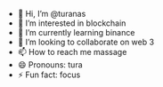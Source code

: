 - 👋 Hi, I’m @turanas
- 👀 I’m interested in blockchain
- 🌱 I’m currently learning binance
- 💞️ I’m looking to collaborate on web 3 
- 📫 How to reach me massage
- 😄 Pronouns: tura
- ⚡ Fun fact: focus

<!---
turanas/turanas is a ✨ special ✨ repository because its `README.md` (this file) appears on your GitHub profile.
You can click the Preview link to take a look at your changes.
--->
